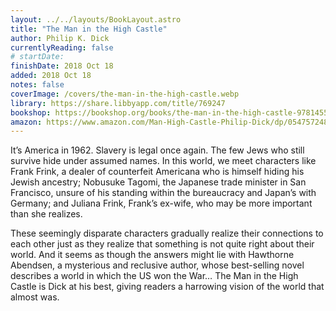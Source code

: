 ```yaml
---
layout: ../../layouts/BookLayout.astro
title: "The Man in the High Castle"
author: Philip K. Dick
currentlyReading: false
# startDate:
finishDate: 2018 Oct 18
added: 2018 Oct 18
notes: false
coverImage: /covers/the-man-in-the-high-castle.webp
library: https://share.libbyapp.com/title/769247
bookshop: https://bookshop.org/books/the-man-in-the-high-castle-9781455840342/9780547572482
amazon: https://www.amazon.com/Man-High-Castle-Philip-Dick/dp/0547572484
---
```


It’s America in 1962. Slavery is legal once again. The few Jews who still survive hide under assumed names. In this world, we meet characters like Frank Frink, a dealer of counterfeit Americana who is himself hiding his Jewish ancestry; Nobusuke Tagomi, the Japanese trade minister in San Francisco, unsure of his standing within the bureaucracy and Japan’s with Germany; and Juliana Frink, Frank’s ex-wife, who may be more important than she realizes.

These seemingly disparate characters gradually realize their connections to each other just as they realize that something is not quite right about their world. And it seems as though the answers might lie with Hawthorne Abendsen, a mysterious and reclusive author, whose best-selling novel describes a world in which the US won the War… The Man in the High Castle is Dick at his best, giving readers a harrowing vision of the world that almost was.  
